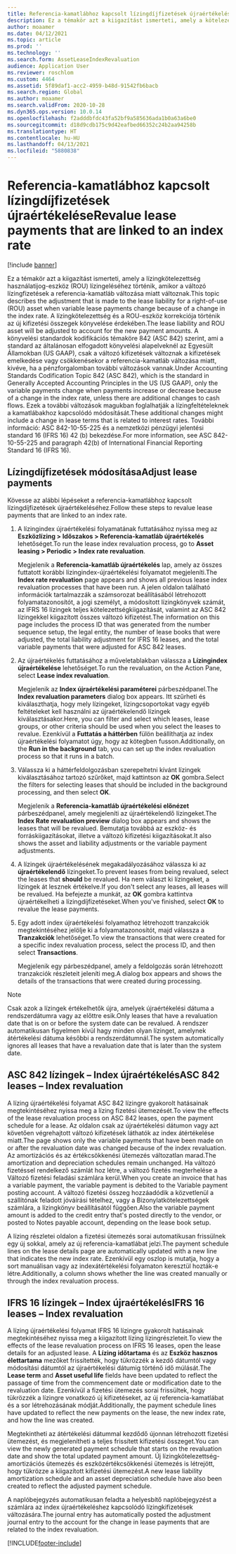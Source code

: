 ```yaml
---
title: Referencia-kamatlábhoz kapcsolt lízingdíjfizetések újraértékelése
description: Ez a témakör azt a kiigazítást ismerteti, amely a kötelezettség használatijog-eszköz (ROU) lízingeléséhez történik, amikor a változó lízingfizetések a referencia-kamatláb változása miatt változnak.
author: moaamer
ms.date: 04/12/2021
ms.topic: article
ms.prod: ''
ms.technology: ''
ms.search.form: AssetLeaseIndexRevaluation
audience: Application User
ms.reviewer: roschlom
ms.custom: 4464
ms.assetid: 5f89daf1-acc2-4959-b48d-91542fb6bacb
ms.search.region: Global
ms.author: moaamer
ms.search.validFrom: 2020-10-28
ms.dyn365.ops.version: 10.0.14
ms.openlocfilehash: f2adddbfdc43fa52bf9a585636ada1b0a63a6be0
ms.sourcegitcommit: d18d9cdb175c9d42eafbed66352c24b2aa94258b
ms.translationtype: HT
ms.contentlocale: hu-HU
ms.lasthandoff: 04/13/2021
ms.locfileid: "5880838"
---
```

# <a name="revalue-lease-payments-that-are-linked-to-an-index-rate"></a><span data-ttu-id="95652-103">Referencia-kamatlábhoz kapcsolt lízingdíjfizetések újraértékelése</span><span class="sxs-lookup"><span data-stu-id="95652-103">Revalue lease payments that are linked to an index rate</span></span>

[!include [banner](../includes/banner.md)]

<span data-ttu-id="95652-104">Ez a témakör azt a kiigazítást ismerteti, amely a lízingkötelezettség használatijog-eszköz (ROU) lízingeléséhez történik, amikor a változó lízingfizetések a referencia-kamatláb változása miatt változnak.</span><span class="sxs-lookup"><span data-stu-id="95652-104">This topic describes the adjustment that is made to the lease liability for a right-of-use (ROU) asset when variable lease payments change because of a change in the index rate.</span></span> <span data-ttu-id="95652-105">A lízingkötelezettség és a ROU-eszköz korrekciója történik az új kifizetési összegek könyvelése érdekében.</span><span class="sxs-lookup"><span data-stu-id="95652-105">The lease liability and ROU asset will be adjusted to account for the new payment amounts.</span></span> <span data-ttu-id="95652-106">A könyvelési standardok kodifikációs témaköre 842 (ASC 842) szerint, ami a standard az általánosan elfogadott könyvelési alapelveknél az Egyesült Államokban (US GAAP), csak a változó kifizetések változnak a kifizetések emelkedése vagy csökkenésekor a referencia-kamatláb változása miatt, kivéve, ha a pénzforgalomban további változások vannak.</span><span class="sxs-lookup"><span data-stu-id="95652-106">Under Accounting Standards Codification Topic 842 (ASC 842), which is the standard in Generally Accepted Accounting Principles in the US (US GAAP), only the variable payments change when payments increase or decrease because of a change in the index rate, unless there are additional changes to cash flows.</span></span> <span data-ttu-id="95652-107">Ezek a további változások magukban foglalhatják a lízingfeltételeknek a kamatlábakhoz kapcsolódó módosítását.</span><span class="sxs-lookup"><span data-stu-id="95652-107">These additional changes might include a change in lease terms that is related to interest rates.</span></span> <span data-ttu-id="95652-108">További információ: ASC 842-10-55-225 és a nemzetközi pénzügyi jelentési standard 16 (IFRS 16) 42 (b) bekezdése.</span><span class="sxs-lookup"><span data-stu-id="95652-108">For more information, see ASC 842-10-55-225 and paragraph 42(b) of International Financial Reporting Standard 16 (IFRS 16).</span></span>

## <a name="adjust-lease-payments"></a><span data-ttu-id="95652-109">Lízingdíjfizetések módosítása</span><span class="sxs-lookup"><span data-stu-id="95652-109">Adjust lease payments</span></span>

<span data-ttu-id="95652-110">Kövesse az alábbi lépéseket a referencia-kamatlábhoz kapcsolt lízingdíjfizetések újraértékeléséhez.</span><span class="sxs-lookup"><span data-stu-id="95652-110">Follow these steps to revalue lease payments that are linked to an index rate.</span></span>

1. <span data-ttu-id="95652-111">A lízingindex újraértékelési folyamatának futtatásához nyissa meg az **Eszközlízing \> Időszakos \> Referencia-kamatláb újraértékelés** lehetőséget.</span><span class="sxs-lookup"><span data-stu-id="95652-111">To run the lease index revaluation process, go to **Asset leasing \> Periodic \> Index rate revaluation**.</span></span>

    <span data-ttu-id="95652-112">Megjelenik a **Referencia-kamatláb újraértékelés** lap, amely az összes futtatott korábbi lízingindex-újraértékelési folyamatot megjeleníti.</span><span class="sxs-lookup"><span data-stu-id="95652-112">The **Index rate revaluation** page appears and shows all previous lease index revaluation processes that have been run.</span></span> <span data-ttu-id="95652-113">A jelen oldalon található információk tartalmazzák a számsorozat beállításából létrehozott folyamatazonosítót, a jogi személyt, a módosított lízingkönyvek számát, az IFRS 16 lízingek teljes kötelezettségkiigazítását, valamint az ASC 842 lízingekkel kiigazított összes változó kifizetést.</span><span class="sxs-lookup"><span data-stu-id="95652-113">The information on this page includes the process ID that was generated from the number sequence setup, the legal entity, the number of lease books that were adjusted, the total liability adjustment for IFRS 16 leases, and the total variable payments that were adjusted for ASC 842 leases.</span></span>

2. <span data-ttu-id="95652-114">Az újraértékelés futtatásához a műveletablakban válassza a **Lízingindex újraértékelése** lehetőséget.</span><span class="sxs-lookup"><span data-stu-id="95652-114">To run the revaluation, on the Action Pane, select **Lease index revaluation**.</span></span>

    <span data-ttu-id="95652-115">Megjelenik az **Index újraértékelési paraméterei** párbeszédpanel.</span><span class="sxs-lookup"><span data-stu-id="95652-115">The **Index revaluation parameters** dialog box appears.</span></span> <span data-ttu-id="95652-116">Itt szűrheti és kiválaszthatja, hogy mely lízingeket, lízingcsoportokat vagy egyéb feltételeket kell használni az újraértékelendő lízingek kiválasztásakor.</span><span class="sxs-lookup"><span data-stu-id="95652-116">Here, you can filter and select which leases, lease groups, or other criteria should be used when you select the leases to revalue.</span></span> <span data-ttu-id="95652-117">Ezenkívül a **Futtatás a háttérben** fülön beállíthatja az index újraértékelési folyamatot úgy, hogy az kötegben fusson.</span><span class="sxs-lookup"><span data-stu-id="95652-117">Additionally, on the **Run in the background** tab, you can set up the index revaluation process so that it runs in a batch.</span></span>

4. <span data-ttu-id="95652-118">Válassza ki a háttérfeldolgozásban szerepeltetni kívánt lízingek kiválasztásához tartozó szűrőket, majd kattintson az **OK** gombra.</span><span class="sxs-lookup"><span data-stu-id="95652-118">Select the filters for selecting leases that should be included in the background processing, and then select **OK**.</span></span>

    <span data-ttu-id="95652-119">Megjelenik a **Referencia-kamatláb újraértékelési előnézet** párbeszédpanel, amely megjeleníti az újraértékelendő lízingeket.</span><span class="sxs-lookup"><span data-stu-id="95652-119">The **Index Rate revaluation preview** dialog box appears and shows the leases that will be revalued.</span></span> <span data-ttu-id="95652-120">Bemutatja továbbá az eszköz- és forráskiigazításokat, illetve a változó kifizetési kiigazításokat.</span><span class="sxs-lookup"><span data-stu-id="95652-120">It also shows the asset and liability adjustments or the variable payment adjustments.</span></span>
    
5. <span data-ttu-id="95652-121">A lízingek újraértékelésének megakadályozásához válassza ki az **újraértékelendő** lízingeket.</span><span class="sxs-lookup"><span data-stu-id="95652-121">To prevent leases from being revalued, select the leases that **should** be revalued.</span></span> <span data-ttu-id="95652-122">Ha nem választ ki lízingeket, a lízingek át lesznek értékelve.</span><span class="sxs-lookup"><span data-stu-id="95652-122">If you don't select any leases, all leases will be revalued.</span></span> <span data-ttu-id="95652-123">Ha befejezte a munkát, az **OK** gombra kattintva újraértékelheti a lízingdíjfizetéseket.</span><span class="sxs-lookup"><span data-stu-id="95652-123">When you've finished, select **OK** to revalue the lease payments.</span></span>
6. <span data-ttu-id="95652-124">Egy adott index újraértékelési folyamathoz létrehozott tranzakciók megtekintéséhez jelölje ki a folyamatazonosítót, majd válassza a **Tranzakciók** lehetőséget.</span><span class="sxs-lookup"><span data-stu-id="95652-124">To view the transactions that were created for a specific index revaluation process, select the process ID, and then select **Transactions**.</span></span>

    <span data-ttu-id="95652-125">Megjelenik egy párbeszédpanel, amely a feldolgozás során létrehozott tranzakciók részleteit jeleníti meg.</span><span class="sxs-lookup"><span data-stu-id="95652-125">A dialog box appears and shows the details of the transactions that were created during processing.</span></span>

> [!NOTE]
> <span data-ttu-id="95652-126">Csak azok a lízingek értékelhetők újra, amelyek újraértékelési dátuma a rendszerdátumra vagy az előttre esik.</span><span class="sxs-lookup"><span data-stu-id="95652-126">Only leases that have a revaluation date that is on or before the system date can be revalued.</span></span> <span data-ttu-id="95652-127">A rendszer automatikusan figyelmen kívül hagy minden olyan lízinget, amelynek átértékelési dátuma későbbi a rendszerdátumnál.</span><span class="sxs-lookup"><span data-stu-id="95652-127">The system automatically ignores all leases that have a revaluation date that is later than the system date.</span></span>

## <a name="asc-842-leases--index-revaluation"></a><span data-ttu-id="95652-128">ASC 842 lízingek – Index újraértékelés</span><span class="sxs-lookup"><span data-stu-id="95652-128">ASC 842 leases – Index revaluation</span></span>

<span data-ttu-id="95652-129">A lízing újraértékelési folyamat ASC 842 lízingre gyakorolt hatásainak megtekintéséhez nyissa meg a lízing fizetési ütemezését.</span><span class="sxs-lookup"><span data-stu-id="95652-129">To view the effects of the lease revaluation process on ASC 842 leases, open the payment schedule for a lease.</span></span> <span data-ttu-id="95652-130">Az oldalon csak az újraértékelési dátumon vagy azt követően végrehajtott változó kifizetések láthatók az index átértékelése miatt.</span><span class="sxs-lookup"><span data-stu-id="95652-130">The page shows only the variable payments that have been made on or after the revaluation date was changed because of the index revaluation.</span></span> <span data-ttu-id="95652-131">Az amortizációs és az értékcsökkenési ütemezés változatlan marad.</span><span class="sxs-lookup"><span data-stu-id="95652-131">The amortization and depreciation schedules remain unchanged.</span></span> <span data-ttu-id="95652-132">Ha változó fizetéssel rendelkező számlát hoz létre, a változó fizetés megterhelése a Változó fizetési feladási számlára kerül.</span><span class="sxs-lookup"><span data-stu-id="95652-132">When you create an invoice that has a variable payment, the variable payment is debited to the Variable payment posting account.</span></span> <span data-ttu-id="95652-133">A változó fizetési összeg hozzáadódik a közvetlenül a szállítónak feladott jóváírási tételhez, vagy a Bizonylatkötelezettségek számlára, a lízingkönyv beállításától függően.</span><span class="sxs-lookup"><span data-stu-id="95652-133">Also the variable payment amount is added to the credit entry that's posted directly to the vendor, or posted to Notes payable account, depending on the lease book setup.</span></span>

<span data-ttu-id="95652-134">A lízing részletei oldalon a fizetési ütemezés sorai automatikusan frissülnek egy új sokkal, amely az új referencia-kamatlábat jelzi.</span><span class="sxs-lookup"><span data-stu-id="95652-134">The payment schedule lines on the lease details page are automatically updated with a new line that indicates the new index rate.</span></span> <span data-ttu-id="95652-135">Ezenkívül egy oszlop is mutatja, hogy a sort manuálisan vagy az indexátértékelési folyamaton keresztül hozták-e létre.</span><span class="sxs-lookup"><span data-stu-id="95652-135">Additionally, a column shows whether the line was created manually or through the index revaluation process.</span></span>

## <a name="ifrs-16-leases--index-revaluation"></a><span data-ttu-id="95652-136">IFRS 16 lízingek – Index újraértékelés</span><span class="sxs-lookup"><span data-stu-id="95652-136">IFRS 16 leases – Index revaluation</span></span>

<span data-ttu-id="95652-137">A lízing újraértékelési folyamat IFRS 16 lízingre gyakorolt hatásainak megtekintéséhez nyissa meg a kiigazított lízing lízingrészleteit.</span><span class="sxs-lookup"><span data-stu-id="95652-137">To view the effects of the lease revaluation process on IFRS 16 leases, open the lease details for an adjusted lease.</span></span> <span data-ttu-id="95652-138">A **Lízing időtartama** és az **Eszköz hasznos élettartama** mezőket frissítették, hogy tükrözzék a kezdő dátumtól vagy módosítási dátumtól az újraértékelési dátumig történő idő múlását.</span><span class="sxs-lookup"><span data-stu-id="95652-138">The **Lease term** and **Asset useful life** fields have been updated to reflect the passage of time from the commencement date or modification date to the revaluation date.</span></span> <span data-ttu-id="95652-139">Ezenkívül a fizetési ütemezés sorai frissültek, hogy tükrözzék a lízingre vonatkozó új kifizetéseket, az új referencia-kamatlábat és a sor létrehozásának módját.</span><span class="sxs-lookup"><span data-stu-id="95652-139">Additionally, the payment schedule lines have updated to reflect the new payments on the lease, the new index rate, and how the line was created.</span></span>

<span data-ttu-id="95652-140">Megtekintheti az átértékelési dátummal kezdődő újonnan létrehozott fizetési ütemezést, és megjelenítheti a teljes frissített kifizetési összeget.</span><span class="sxs-lookup"><span data-stu-id="95652-140">You can view the newly generated payment schedule that starts on the revaluation date and show the total updated payment amount.</span></span> <span data-ttu-id="95652-141">Új lízingkötelezettség-amortizációs ütemezés és eszközértékcsökkenési ütemezés is létrejött, hogy tükrözze a kiigazított kifizetési ütemezést.</span><span class="sxs-lookup"><span data-stu-id="95652-141">A new lease liability amortization schedule and an asset depreciation schedule have also been created to reflect the adjusted payment schedule.</span></span>

<span data-ttu-id="95652-142">A naplóbejegyzés automatikusan feladta a helyesbítő naplóbejegyzést a számlára az index újraértékeléshez kapcsolódó lízingkifizetések változására.</span><span class="sxs-lookup"><span data-stu-id="95652-142">The journal entry has automatically posted the adjustment journal entry to the account for the change in lease payments that are related to the index revaluation.</span></span>


[!INCLUDE[footer-include](../../includes/footer-banner.md)]
